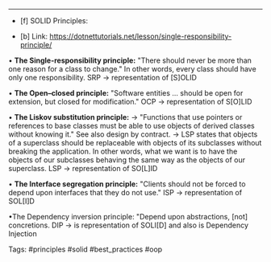 ***
- [f] SOLID Principles:

- [b] Link: https://dotnettutorials.net/lesson/single-responsibility-principle/

• **The Single-responsibility principle:** 
	"There should never be more than one reason for a class to change." In other words, every class should have only one responsibility.
	SRP -> representation of [S]OLID 

• **The Open–closed principle:** 
	"Software entities ... should be open for extension, but closed for modification."
	OCP -> representation of S[O]LID 

• **The Liskov substitution principle:** 
	-> "Functions that use pointers or references to base classes must be able to use objects of derived classes without knowing it." See also design by contract.
	-> LSP states that objects of a superclass should be replaceable with objects of its subclasses without breaking the application. In other words, what we want is to have the objects of our subclasses behaving the same way as the objects of our superclass.
	LSP -> representation of SO[L]ID 

• **The Interface segregation principle:** 
	"Clients should not be forced to depend upon interfaces that they do not use."
	ISP -> representation of SOL[I]D 

•The Dependency inversion principle: "Depend upon abstractions, [not] concretions.
	DIP -> is representation of SOLI[D] and also is Dependency Injection  
	


Tags: #principles  #solid #best_practices #oop


